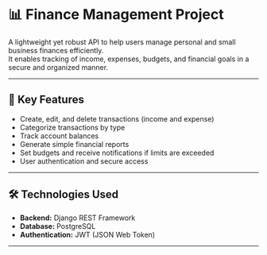 # 📊 Finance Management Project  

A lightweight yet robust API to help users manage personal and small business finances efficiently.  
It enables tracking of income, expenses, budgets, and financial goals in a secure and organized manner.  

---

## 🚀 Key Features  
- Create, edit, and delete transactions (income and expense)  
- Categorize transactions by type  
- Track account balances  
- Generate simple financial reports  
- Set budgets and receive notifications if limits are exceeded  
- User authentication and secure access  

---

## 🛠️ Technologies Used  
- **Backend:** Django REST Framework  
- **Database:** PostgreSQL  
- **Authentication:** JWT (JSON Web Token)  

---